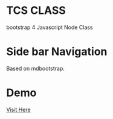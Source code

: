 # TCS CLASS
bootstrap 4 Javascript Node Class
# Side bar Navigation 
 Based on mdbootstrap.
# Demo 
 [Visit Here](https://prakashpaarthipan.github.io/tcs_class.github.io/)
